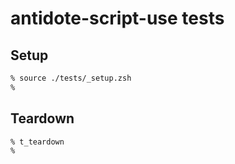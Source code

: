 # antidote-script-use tests

## Setup

```zsh
% source ./tests/_setup.zsh
%
```

## Teardown

```zsh
% t_teardown
%
```
